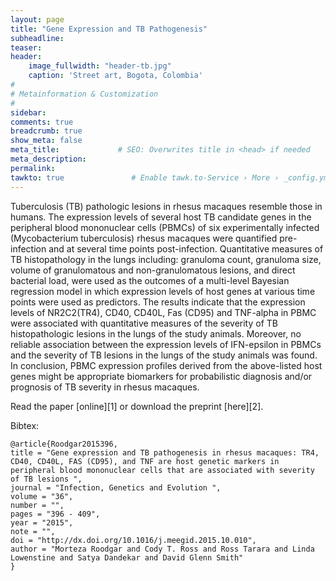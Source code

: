 ```yaml
---
layout: page
title: "Gene Expression and TB Pathogenesis"
subheadline: 
teaser: 
header:
    image_fullwidth: "header-tb.jpg"
    caption: 'Street art, Bogota, Colombia'
#
# Metainformation & Customization
#
sidebar: 
comments: true
breadcrumb: true
show_meta: false
meta_title:             # SEO: Overwrites title in <head> if needed
meta_description:
permalink:
tawkto: true               # Enable tawk.to-Service › More › _config.yml
---
```

<div class="row">
<div class="medium-8 columns t30">
<img src="{{ site.url }}/images/tb.png" alt="">
</div><!-- /.medium-8.columns -->
</div><!-- /.row -->
Tuberculosis (TB) pathologic lesions in rhesus macaques resemble those in humans. The expression levels of several host TB candidate genes in the peripheral blood mononuclear cells (PBMCs) of six experimentally infected (Mycobacterium tuberculosis) rhesus macaques were quantified pre-infection and at several time points post-infection. Quantitative measures of TB histopathology in the lungs including:  granuloma count, granuloma size, volume of granulomatous and non-granulomatous lesions, and direct bacterial load, were used as the outcomes of a multi-level Bayesian regression model in which expression levels of host genes at various time points were used as predictors. The results indicate that the expression levels of NR2C2(TR4), CD40, CD40L, Fas (CD95) and TNF-alpha in PBMC were associated with quantitative measures of the severity of TB histopathologic lesions in the lungs of the study animals. Moreover, no reliable association between the expression levels of IFN-epsilon in PBMCs and the severity of TB lesions in the lungs of the study animals was found. In conclusion, PBMC expression profiles derived from the above-listed host genes might be appropriate biomarkers for probabilistic diagnosis and/or prognosis of TB severity in rhesus macaques.

Read the paper [online][1] or download the preprint [here][2].

Bibtex:
```
@article{Roodgar2015396,
title = "Gene expression and TB pathogenesis in rhesus macaques: TR4, CD40, CD40L, FAS (CD95), and TNF are host genetic markers in peripheral blood mononuclear cells that are associated with severity of TB lesions ",
journal = "Infection, Genetics and Evolution ",
volume = "36",
number = "",
pages = "396 - 409",
year = "2015",
note = "",
doi = "http://dx.doi.org/10.1016/j.meegid.2015.10.010",
author = "Morteza Roodgar and Cody T. Ross and Ross Tarara and Linda Lowenstine and Satya Dandekar and David Glenn Smith"
}
```


